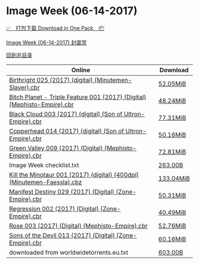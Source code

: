 # Image Week (06-14-2017)

[✅&emsp;打包下载 Download in One Pack&emsp;📦](https://pan.baidu.com/s/1c4j1vC)

[Image Week (06-14-2017) 封面赏](/https://github.com/alicewish/markdown/blob/master/cover/Image-Week-06-14-2017-Covers.md)



[回到总目录](https://github.com/alicewish/markdown/blob/master/Catalogs.md)



Online | Download
--- | ---
[Birthright 025 (2017) (digital) (Minutemen-Slayer).cbr](https://github.com/alicewish/markdown/blob/master/comic/Birthright-025-2017-digital-Minutemen-Slayer-cbr.md) | [52.05MiB](https://pan.baidu.com/s/1c4j1vC#list/path=%2FImage%20Week%202017%20Q2%2FImage%20Week%20%2806-14-2017%29%2F%E3%82%B7%E3%82%B5%E3%82%BB%E3%82%BB%E3%82%A6%E3%82%BD%E3%82%AD%E3%82%AF%E3%82%B5%E3%82%B7%E3%82%BB%E3%82%A2%E3%82%A8%E3%82%BD%E3%82%A6%E3%82%B9%E3%82%AD%E3%82%BB%E3%82%AF%E3%82%B1%E3%82%BD%E3%82%AB%E3%82%A2%E3%82%B5%E3%82%AF%E3%82%BB%E3%82%BF%E3%82%A4%E3%82%B1%E3%82%B3%E3%82%AA%E3%82%B1&parentPath=%2FImage%20Week%202017%20Q2)
[Bitch Planet - Triple Feature 001 (2017) (Digital) (Mephisto-Empire).cbr](https://github.com/alicewish/markdown/blob/master/comic/Bitch-Planet-Triple-Feature-001-2017-Digital-Mephisto-Empire-cbr.md) | [48.24MiB](https://pan.baidu.com/s/1c4j1vC#list/path=%2FImage%20Week%202017%20Q2%2FImage%20Week%20%2806-14-2017%29%2F%E3%82%A4%E3%82%AD%E3%82%A4%E3%82%B5%E3%82%A4%E3%82%BB%E3%82%B9%E3%82%BD%E3%82%AA%E3%82%A8%E3%82%B1%E3%82%A6%E3%82%AF%E3%82%B7%E3%82%BB%E3%82%BD%E3%82%AA%E3%82%AB%E3%82%B9%E3%82%B7%E3%82%AB%E3%82%B1%E3%82%BB%E3%82%A4%E3%82%BF%E3%82%A4%E3%82%A4%E3%82%AD%E3%82%BF%E3%82%A6%E3%82%AD%E3%82%AB&parentPath=%2FImage%20Week%202017%20Q2)
[Black Cloud 003 (2017) (digital) (Son of Ultron-Empire).cbr](https://github.com/alicewish/markdown/blob/master/comic/Black-Cloud-003-2017-digital-Son-of-Ultron-Empire-cbr.md) | [77.31MiB](https://pan.baidu.com/s/1c4j1vC#list/path=%2FImage%20Week%202017%20Q2%2FImage%20Week%20%2806-14-2017%29%2F%E3%82%BB%E3%82%B7%E3%82%A4%E3%82%A8%E3%82%B3%E3%82%B5%E3%82%AA%E3%82%BF%E3%82%AB%E3%82%AF%E3%82%A2%E3%82%B7%E3%82%B1%E3%82%AD%E3%82%AA%E3%82%BD%E3%82%B3%E3%82%A6%E3%82%AF%E3%82%B7%E3%82%AB%E3%82%BB%E3%82%BF%E3%82%BD%E3%82%AA%E3%82%B9%E3%82%BB%E3%82%AF%E3%82%AB%E3%82%A6%E3%82%A6%E3%82%A4&parentPath=%2FImage%20Week%202017%20Q2)
[Copperhead 014 (2017) (digital) (Son of Ultron-Empire).cbr](https://github.com/alicewish/markdown/blob/master/comic/Copperhead-014-2017-digital-Son-of-Ultron-Empire-cbr.md) | [50.16MiB](https://pan.baidu.com/s/1c4j1vC#list/path=%2FImage%20Week%202017%20Q2%2FImage%20Week%20%2806-14-2017%29%2F%E3%82%B9%E3%82%B1%E3%82%B3%E3%82%A6%E3%82%AF%E3%82%AA%E3%82%A4%E3%82%BB%E3%82%BD%E3%82%B9%E3%82%A4%E3%82%B1%E3%82%A8%E3%82%AF%E3%82%A6%E3%82%BD%E3%82%B9%E3%82%AB%E3%82%AB%E3%82%A4%E3%82%BB%E3%82%A2%E3%82%A4%E3%82%BB%E3%82%B9%E3%82%B7%E3%82%BD%E3%82%B3%E3%82%A8%E3%82%A8%E3%82%A2%E3%82%B7&parentPath=%2FImage%20Week%202017%20Q2)
[Green Valley 009 (2017) (Digital) (Mephisto-Empire).cbr](https://github.com/alicewish/markdown/blob/master/comic/Green-Valley-009-2017-Digital-Mephisto-Empire-cbr.md) | [72.81MiB](https://pan.baidu.com/s/1c4j1vC#list/path=%2FImage%20Week%202017%20Q2%2FImage%20Week%20%2806-14-2017%29%2F%E3%82%A4%E3%82%BF%E3%82%A4%E3%82%A6%E3%82%A2%E3%82%A4%E3%82%AB%E3%82%A4%E3%82%AD%E3%82%AA%E3%82%BD%E3%82%A8%E3%82%BD%E3%82%A8%E3%82%B9%E3%82%B9%E3%82%BB%E3%82%B5%E3%82%AD%E3%82%B5%E3%82%AA%E3%82%BD%E3%82%AA%E3%82%A6%E3%82%A6%E3%82%AA%E3%82%B1%E3%82%B9%E3%82%B7%E3%82%AD%E3%82%AF%E3%82%AA&parentPath=%2FImage%20Week%202017%20Q2)
Image Week checklist.txt | [263.00B](https://pan.baidu.com/s/1c4j1vC#list/path=%2FImage%20Week%202017%20Q2%2FImage%20Week%20%2806-14-2017%29%2F%E3%82%B1%E3%82%BF%E3%82%A2%E3%82%B7%E3%82%A8%E3%82%AF%E3%82%A6%E3%82%AD%E3%82%BD%E3%82%A8%E3%82%BF%E3%82%B1%E3%82%BD%E3%82%B5%E3%82%B3%E3%82%AF%E3%82%A8%E3%82%A8%E3%82%BB%E3%82%AA%E3%82%B9%E3%82%B5%E3%82%A8%E3%82%AD%E3%82%A2%E3%82%AD%E3%82%AF%E3%82%AD%E3%82%B3%E3%82%BB%E3%82%A4%E3%82%A2&parentPath=%2FImage%20Week%202017%20Q2)
[Kill the Minotaur 001 (2017) (digital) (400dpi) (Minutemen-Faessla).cbz](https://github.com/alicewish/markdown/blob/master/comic/Kill-Minotaur-001-2017-digital-400dpi-Minutemen-Faessla-cbz.md) | [133.04MiB](https://pan.baidu.com/s/1c4j1vC#list/path=%2FImage%20Week%202017%20Q2%2FImage%20Week%20%2806-14-2017%29%2F%E3%82%B1%E3%82%BB%E3%82%B9%E3%82%B5%E3%82%A4%E3%82%A8%E3%82%A6%E3%82%AF%E3%82%AB%E3%82%B3%E3%82%B1%E3%82%BD%E3%82%B9%E3%82%BB%E3%82%A2%E3%82%BF%E3%82%B3%E3%82%A6%E3%82%A2%E3%82%BD%E3%82%B9%E3%82%BD%E3%82%A2%E3%82%B3%E3%82%B3%E3%82%A8%E3%82%BD%E3%82%B9%E3%82%BB%E3%82%B9%E3%82%A8%E3%82%BD&parentPath=%2FImage%20Week%202017%20Q2)
[Manifest Destiny 029 (2017) (Digital) (Zone-Empire).cbr](https://github.com/alicewish/markdown/blob/master/comic/Manifest-Destiny-029-2017-Digital-Zone-Empire-cbr.md) | [50.31MiB](https://pan.baidu.com/s/1c4j1vC#list/path=%2FImage%20Week%202017%20Q2%2FImage%20Week%20%2806-14-2017%29%2F%E3%82%AF%E3%82%B9%E3%82%B3%E3%82%AB%E3%82%B5%E3%82%B7%E3%82%A2%E3%82%AB%E3%82%B9%E3%82%AF%E3%82%AD%E3%82%A4%E3%82%AF%E3%82%BD%E3%82%B7%E3%82%B3%E3%82%B3%E3%82%AA%E3%82%A8%E3%82%AD%E3%82%A6%E3%82%B9%E3%82%B7%E3%82%A6%E3%82%A6%E3%82%AF%E3%82%B5%E3%82%BD%E3%82%A8%E3%82%A2%E3%82%B1%E3%82%AA&parentPath=%2FImage%20Week%202017%20Q2)
[Regression 002 (2017) (Digital) (Zone-Empire).cbr](https://github.com/alicewish/markdown/blob/master/comic/Regression-002-2017-Digital-Zone-Empire-cbr.md) | [40.49MiB](https://pan.baidu.com/s/1c4j1vC#list/path=%2FImage%20Week%202017%20Q2%2FImage%20Week%20%2806-14-2017%29%2F%E3%82%B7%E3%82%AD%E3%82%B9%E3%82%BD%E3%82%B9%E3%82%A6%E3%82%BB%E3%82%BB%E3%82%BB%E3%82%AF%E3%82%B5%E3%82%A2%E3%82%AF%E3%82%A8%E3%82%AD%E3%82%AA%E3%82%AD%E3%82%AB%E3%82%AA%E3%82%AB%E3%82%BD%E3%82%AD%E3%82%AB%E3%82%A6%E3%82%AD%E3%82%A4%E3%82%B7%E3%82%B5%E3%82%B5%E3%82%BB%E3%82%A8%E3%82%B3&parentPath=%2FImage%20Week%202017%20Q2)
[Rose 003 (2017) (Digital) (Mephisto-Empire).cbr](https://github.com/alicewish/markdown/blob/master/comic/Rose-003-2017-Digital-Mephisto-Empire-cbr.md) | [52.76MiB](https://pan.baidu.com/s/1c4j1vC#list/path=%2FImage%20Week%202017%20Q2%2FImage%20Week%20%2806-14-2017%29%2F%E3%82%BB%E3%82%BD%E3%82%BB%E3%82%AF%E3%82%A8%E3%82%A4%E3%82%B7%E3%82%B3%E3%82%BD%E3%82%BD%E3%82%B9%E3%82%A8%E3%82%A6%E3%82%AD%E3%82%B1%E3%82%B3%E3%82%A6%E3%82%A6%E3%82%AF%E3%82%A4%E3%82%A8%E3%82%AB%E3%82%BF%E3%82%AD%E3%82%A6%E3%82%BD%E3%82%A2%E3%82%B9%E3%82%B3%E3%82%A4%E3%82%B3%E3%82%B1&parentPath=%2FImage%20Week%202017%20Q2)
[Sons of the Devil 013 (2017) (Digital) (Zone-Empire).cbr](https://github.com/alicewish/markdown/blob/master/comic/Sons-of-Devil-013-2017-Digital-Zone-Empire-cbr.md) | [60.16MiB](https://pan.baidu.com/s/1c4j1vC#list/path=%2FImage%20Week%202017%20Q2%2FImage%20Week%20%2806-14-2017%29%2F%E3%82%AA%E3%82%BF%E3%82%AA%E3%82%AA%E3%82%A6%E3%82%B5%E3%82%B3%E3%82%B7%E3%82%B7%E3%82%B9%E3%82%A4%E3%82%BB%E3%82%AF%E3%82%B5%E3%82%B5%E3%82%A6%E3%82%B7%E3%82%AA%E3%82%AF%E3%82%B5%E3%82%A2%E3%82%B3%E3%82%BB%E3%82%B5%E3%82%B9%E3%82%B3%E3%82%AA%E3%82%B3%E3%82%AB%E3%82%B1%E3%82%B1%E3%82%AF&parentPath=%2FImage%20Week%202017%20Q2)
downloaded from worldwidetorrents.eu.txt | [603.00B](https://pan.baidu.com/s/1c4j1vC#list/path=%2FImage%20Week%202017%20Q2%2FImage%20Week%20%2806-14-2017%29%2F%E3%82%A8%E3%82%BB%E3%82%AB%E3%82%A8%E3%82%A6%E3%82%A8%E3%82%B9%E3%82%B3%E3%82%AF%E3%82%A8%E3%82%B7%E3%82%AF%E3%82%AF%E3%82%AA%E3%82%AA%E3%82%AD%E3%82%AF%E3%82%A4%E3%82%A6%E3%82%BF%E3%82%AA%E3%82%BF%E3%82%A8%E3%82%A2%E3%82%A6%E3%82%B9%E3%82%B9%E3%82%B3%E3%82%A6%E3%82%B5%E3%82%BF%E3%82%B7&parentPath=%2FImage%20Week%202017%20Q2)